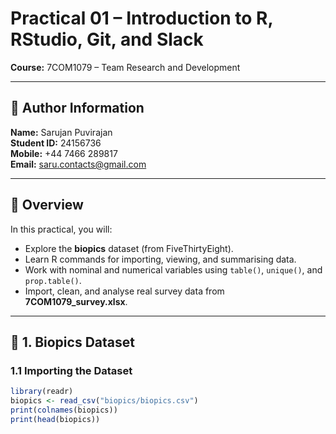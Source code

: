 # Practical 01 – Introduction to R, RStudio, Git, and Slack  
**Course:** 7COM1079 – Team Research and Development  

---

## 👤 Author Information
**Name:** Sarujan Puvirajan  
**Student ID:** 24156736  
**Mobile:** +44 7466 289817  
**Email:** [saru.contacts@gmail.com](mailto:saru.contacts@gmail.com)  

---

## 🧠 Overview
In this practical, you will:
- Explore the **biopics** dataset (from FiveThirtyEight).  
- Learn R commands for importing, viewing, and summarising data.  
- Work with nominal and numerical variables using `table()`, `unique()`, and `prop.table()`.  
- Import, clean, and analyse real survey data from **7COM1079_survey.xlsx**.  

---

## 📂 1. Biopics Dataset

### 1.1 Importing the Dataset
```r
library(readr)
biopics <- read_csv("biopics/biopics.csv")
print(colnames(biopics))
print(head(biopics))
